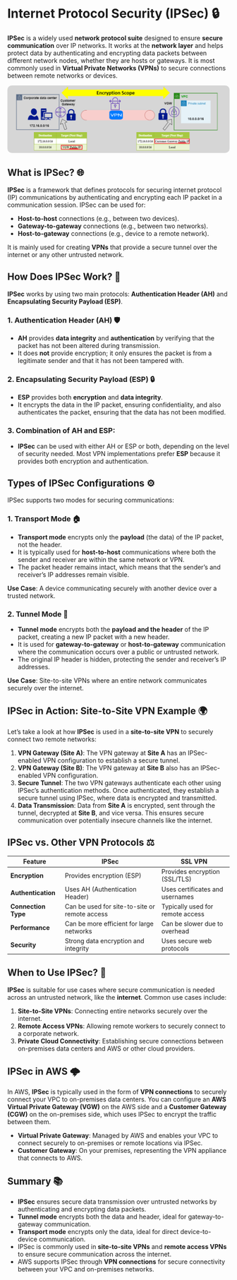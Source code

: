 # **Internet Protocol Security (IPSec)** 🔒

**IPSec** is a widely used **network protocol suite** designed to ensure **secure communication** over IP networks. It works at the **network layer** and helps protect data by authenticating and encrypting data packets between different network nodes, whether they are hosts or gateways. It is most commonly used in **Virtual Private Networks (VPNs)** to secure connections between remote networks or devices.

<div style="text-align: center;">
    <img src="images/ipsec-vpn.png" alt="alt text" style="border-radius: 10px;">
</div>

## **What is IPSec?** 🌐

**IPSec** is a framework that defines protocols for securing internet protocol (IP) communications by authenticating and encrypting each IP packet in a communication session. IPSec can be used for:

- **Host-to-host** connections (e.g., between two devices).
- **Gateway-to-gateway** connections (e.g., between two networks).
- **Host-to-gateway** connections (e.g., device to a remote network).

It is mainly used for creating **VPNs** that provide a secure tunnel over the internet or any other untrusted network.

## **How Does IPSec Work?** 🔧

**IPSec** works by using two main protocols: **Authentication Header (AH)** and **Encapsulating Security Payload (ESP)**.

### 1. **Authentication Header (AH)** 🛡️

- **AH** provides **data integrity** and **authentication** by verifying that the packet has not been altered during transmission.
- It does **not** provide encryption; it only ensures the packet is from a legitimate sender and that it has not been tampered with.

### 2. **Encapsulating Security Payload (ESP)** 🔒

- **ESP** provides both **encryption** and **data integrity**.
- It encrypts the data in the IP packet, ensuring confidentiality, and also authenticates the packet, ensuring that the data has not been modified.

### 3. **Combination of AH and ESP:**

- **IPSec** can be used with either AH or ESP or both, depending on the level of security needed. Most VPN implementations prefer **ESP** because it provides both encryption and authentication.

## **Types of IPSec Configurations** ⚙️

IPSec supports two modes for securing communications:

### **1. Transport Mode** 🏠

- **Transport mode** encrypts only the **payload** (the data) of the IP packet, not the header.
- It is typically used for **host-to-host** communications where both the sender and receiver are within the same network or VPN.
- The packet header remains intact, which means that the sender’s and receiver’s IP addresses remain visible.

**Use Case**: A device communicating securely with another device over a trusted network.

### **2. Tunnel Mode** 🚀

- **Tunnel mode** encrypts both the **payload and the header** of the IP packet, creating a new IP packet with a new header.
- It is used for **gateway-to-gateway** or **host-to-gateway** communication where the communication occurs over a public or untrusted network.
- The original IP header is hidden, protecting the sender and receiver’s IP addresses.

**Use Case**: Site-to-site VPNs where an entire network communicates securely over the internet.

## **IPSec in Action: Site-to-Site VPN Example** 🌍

Let’s take a look at how **IPSec** is used in a **site-to-site VPN** to securely connect two remote networks:

1. **VPN Gateway (Site A)**: The VPN gateway at **Site A** has an IPSec-enabled VPN configuration to establish a secure tunnel.
2. **VPN Gateway (Site B)**: The VPN gateway at **Site B** also has an IPSec-enabled VPN configuration.
3. **Secure Tunnel**: The two VPN gateways authenticate each other using IPSec’s authentication methods. Once authenticated, they establish a secure tunnel using IPSec, where data is encrypted and transmitted.
4. **Data Transmission**: Data from **Site A** is encrypted, sent through the tunnel, decrypted at **Site B**, and vice versa. This ensures secure communication over potentially insecure channels like the internet.

## **IPSec vs. Other VPN Protocols** ⚖️

| **Feature**         | **IPSec**                                     | **SSL VPN**                      |
| ------------------- | --------------------------------------------- | -------------------------------- |
| **Encryption**      | Provides encryption (ESP)                     | Provides encryption (SSL/TLS)    |
| **Authentication**  | Uses AH (Authentication Header)               | Uses certificates and usernames  |
| **Connection Type** | Can be used for site-to-site or remote access | Typically used for remote access |
| **Performance**     | Can be more efficient for large networks      | Can be slower due to overhead    |
| **Security**        | Strong data encryption and integrity          | Uses secure web protocols        |

## **When to Use IPSec?** 🔑

**IPSec** is suitable for use cases where secure communication is needed across an untrusted network, like the **internet**. Common use cases include:

1. **Site-to-Site VPNs**: Connecting entire networks securely over the internet.
2. **Remote Access VPNs**: Allowing remote workers to securely connect to a corporate network.
3. **Private Cloud Connectivity**: Establishing secure connections between on-premises data centers and AWS or other cloud providers.

## **IPSec in AWS** 🌩️

In AWS, **IPSec** is typically used in the form of **VPN connections** to securely connect your VPC to on-premises data centers. You can configure an **AWS Virtual Private Gateway (VGW)** on the AWS side and a **Customer Gateway (CGW)** on the on-premises side, which uses IPSec to encrypt the traffic between them.

- **Virtual Private Gateway**: Managed by AWS and enables your VPC to connect securely to on-premises or remote locations via IPSec.
- **Customer Gateway**: On your premises, representing the VPN appliance that connects to AWS.

## **Summary** 📚

- **IPSec** ensures secure data transmission over untrusted networks by authenticating and encrypting data packets.
- **Tunnel mode** encrypts both the data and header, ideal for gateway-to-gateway communication.
- **Transport mode** encrypts only the data, ideal for direct device-to-device communication.
- IPSec is commonly used in **site-to-site VPNs** and **remote access VPNs** to ensure secure communication across the internet.
- AWS supports IPSec through **VPN connections** for secure connectivity between your VPC and on-premises networks.
